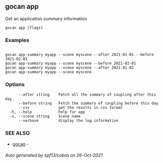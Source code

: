## gocan app

Get an application summary information

```
gocan app [flags]
```

### Examples

```

gocan app-summary myapp --scene myscene --after 2021-01-01 --before 2021-02-01
gocan app-summary myapp --scene myscene --before 2021-02-01
gocan app-summary myapp --scene myscene --after 2021-01-01
gocan app-summary myapp --scene myscene

```

### Options

```
      --after string    Fetch all the summary of coupling after this day
      --before string   Fetch the summary of coupling before this day
      --csv             get the results in csv format
  -h, --help            help for app
  -s, --scene string    Scene name
      --verbose         display the log information
```

### SEE ALSO

* [gocan](gocan.md)	 - 

###### Auto generated by spf13/cobra on 26-Oct-2021
